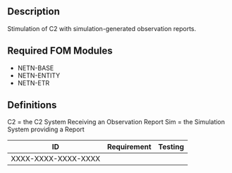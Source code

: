 ## Description
Stimulation of C2 with simulation-generated observation reports.

## Required FOM Modules
* NETN-BASE
* NETN-ENTITY
* NETN-ETR

## Definitions
C2 = the C2 System Receiving an Observation Report
Sim = the Simulation System providing a Report

|ID|Requirement|Testing|
|---|---|---|
|XXXX-XXXX-XXXX-XXXX||

